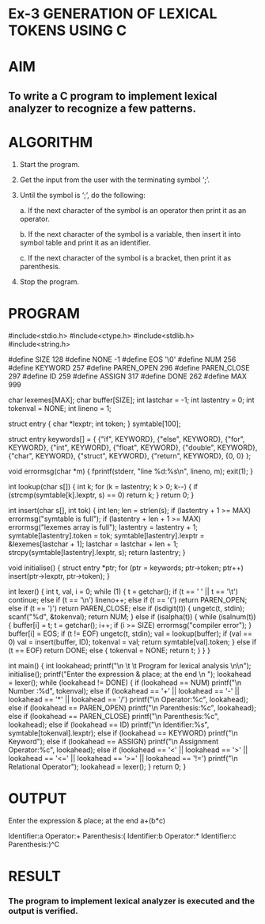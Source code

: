 # Ex-3 GENERATION OF LEXICAL TOKENS USING C
# AIM
## To write a C program to implement lexical analyzer to recognize a few patterns.
# ALGORITHM
1)	Start the program.
2)	Get the input from the user with the terminating symbol ‘;’.
3)	Until the symbol is ‘;’, do the following:
   
    a.	If the next character of the symbol is an operator then print it as an operator.
  	
    b.	If the next character of the symbol is a variable, then insert it into symbol table and print it as an identifier.
  	
    c.	If the next character of the symbol is a bracket, then print it as parenthesis.
  	
5)	Stop the program.
# PROGRAM
#include<stdio.h> 
#include<ctype.h> 
#include<stdlib.h> 
#include<string.h>

#define SIZE 128
#define NONE -1 
#define EOS '\0' 
#define NUM 256
#define KEYWORD 257
#define PAREN_OPEN 296
#define PAREN_CLOSE 297
#define ID 259
#define ASSIGN 317
#define DONE 262
#define MAX 999

char lexemes[MAX];
char buffer[SIZE];
int lastchar = -1;
int lastentry = 0;
int tokenval = NONE;
int lineno = 1;

struct entry {
    char *lexptr;
    int token;
} symtable[100];

struct entry keywords[] = {
    {"if", KEYWORD},
    {"else", KEYWORD},
    {"for", KEYWORD},
    {"int", KEYWORD},
    {"float", KEYWORD},
    {"double", KEYWORD},
    {"char", KEYWORD},
    {"struct", KEYWORD},
    {"return", KEYWORD},
    {0, 0}
};

void errormsg(char *m) {
    fprintf(stderr, "line %d:%s\n", lineno, m); 
    exit(1);
}

int lookup(char s[]) {
    int k; 
    for (k = lastentry; k > 0; k--) {
        if (strcmp(symtable[k].lexptr, s) == 0) 
            return k;
    }
    return 0;
}

int insert(char s[], int tok) {
    int len; 
    len = strlen(s);
    if (lastentry + 1 >= MAX)
        errormsg("symtable is full");
    if (lastentry + len + 1 >= MAX)
        errormsg("lexemes array is full");
    lastentry = lastentry + 1; 
    symtable[lastentry].token = tok; 
    symtable[lastentry].lexptr = &lexemes[lastchar + 1]; 
    lastchar = lastchar + len + 1; 
    strcpy(symtable[lastentry].lexptr, s);
    return lastentry;
}

void initialise() {
    struct entry *ptr; 
    for (ptr = keywords; ptr->token; ptr++)
        insert(ptr->lexptr, ptr->token);
}

int lexer() {
    int t, val, i = 0; 
    while (1) {
        t = getchar(); 
        if (t == ' ' || t == '\t') 
            continue; 
        else if (t == '\n') 
            lineno++;
        else if (t == '(') 
            return PAREN_OPEN; 
        else if (t == ')') 
            return PAREN_CLOSE; 
        else if (isdigit(t)) {
            ungetc(t, stdin); 
            scanf("%d", &tokenval); 
            return NUM;
        }
        else if (isalpha(t)) {
            while (isalnum(t)) {
                buffer[i] = t; 
                t = getchar(); 
                i++; 
                if (i >= SIZE)
                    errormsg("compiler error");
            }
            buffer[i] = EOS; 
            if (t != EOF)
                ungetc(t, stdin); 
            val = lookup(buffer); 
            if (val == 0)
                val = insert(buffer, ID); 
            tokenval = val;
            return symtable[val].token;
        }
        else if (t == EOF)
            return DONE;
        else {
            tokenval = NONE; 
            return t;
        }
    }
}

int main() {
    int lookahead; 
    printf("\n \t \t Program for lexical analysis \n\n"); 
    initialise();
    printf("Enter the expression & place; at the end \n "); 
    lookahead = lexer();
    while (lookahead != DONE) {
        if (lookahead == NUM)
            printf("\n Number :%d", tokenval);
        else if (lookahead == '+' || lookahead == '-' || lookahead == '*' || lookahead == '/')
            printf("\n Operator:%c", lookahead);
        else if (lookahead == PAREN_OPEN)
            printf("\n Parenthesis:%c", lookahead); 
        else if (lookahead == PAREN_CLOSE)
            printf("\n Parenthesis:%c", lookahead); 
        else if (lookahead == ID)
            printf("\n Identifier:%s", symtable[tokenval].lexptr);
        else if (lookahead == KEYWORD)
            printf("\n Keyword");
        else if (lookahead == ASSIGN)
            printf("\n Assignment Operator:%c", lookahead); 
        else if (lookahead == '<' || lookahead == '>' || lookahead == '<=' || lookahead == '>=' || lookahead == '!=')
            printf("\n Relational Operator"); 
        lookahead = lexer();
    }
    return 0;
}
# OUTPUT
Enter the expression & place; at the end 
 a+(b*c)

 Identifier:a
 Operator:+
 Parenthesis:(
 Identifier:b
 Operator:*
 Identifier:c
 Parenthesis:)^C
# RESULT
### The program to implement lexical analyzer is executed and the output is verified.
